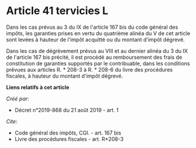 # Article 41 tervicies L

Dans les cas prévus au 3 du IX de l'article 167 bis du code général des impôts, les garanties prises en vertu du quatrième
alinéa du V de cet article sont levées à hauteur de l'impôt acquitté ou du montant d'impôt dégrevé.

Dans les cas de dégrèvement prévus au VIII et au dernier alinéa du 3 du IX de l'article 167 bis précité, il est procédé au
remboursement des frais de constitution de garanties supportés par le contribuable, dans les conditions prévues aux articles
R. * 208-3 à R. * 208-6 du livre des procédures fiscales, à hauteur du montant d'impôt dégrevé.

**Liens relatifs à cet article**

_Créé par_:

  - Décret n°2019-868 du 21 août 2019 - art. 1

_Cite_:

  - Code général des impôts, CGI. - art. 167 bis
  - Livre des procédures fiscales - art. R*208-3
